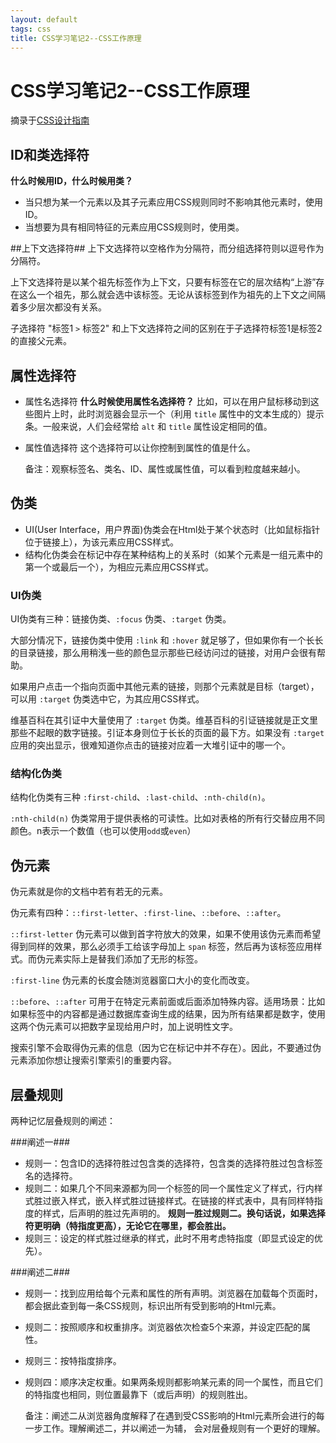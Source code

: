 ```yaml
---
layout: default
tags: css
title: CSS学习笔记2--CSS工作原理
---
```


# CSS学习笔记2--CSS工作原理 #

摘录于[CSS设计指南](http://book.douban.com/subject/23123255/)

## ID和类选择符 ##
**什么时候用ID，什么时候用类？**

* 当只想为某一个元素以及其子元素应用CSS规则同时不影响其他元素时，使用ID。
* 当想要为具有相同特征的元素应用CSS规则时，使用类。

##上下文选择符## 
上下文选择符以空格作为分隔符，而分组选择符则以逗号作为分隔符。

上下文选择符是以某个祖先标签作为上下文，只要有标签在它的层次结构“上游”存在这么一个祖先，那么就会选中该标签。无论从该标签到作为祖先的上下文之间隔着多少层次都没有关系。

子选择符 "标签1 `>` 标签2" 和上下文选择符之间的区别在于子选择符标签1是标签2的直接父元素。

## 属性选择符 ##
* 属性名选择符
	**什么时候使用属性名选择符？**
	比如，可以在用户鼠标移动到这些图片上时，此时浏览器会显示一个（利用 `title` 属性中的文本生成的）提示条。一般来说，人们会经常给 `alt` 和 `title` 属性设定相同的值。

* 属性值选择符
	这个选择符可以让你控制到属性的值是什么。


	备注：观察标签名、类名、ID、属性或属性值，可以看到粒度越来越小。

## 伪类 ##

* UI(User Interface，用户界面)伪类会在Html处于某个状态时（比如鼠标指针位于链接上），为该元素应用CSS样式。
* 结构化伪类会在标记中存在某种结构上的关系时（如某个元素是一组元素中的第一个或最后一个），为相应元素应用CSS样式。

### UI伪类 ###
UI伪类有三种：链接伪类、`:focus` 伪类、`:target` 伪类。

大部分情况下，链接伪类中使用 `:link` 和 `:hover` 就足够了，但如果你有一个长长的目录链接，那么用稍浅一些的颜色显示那些已经访问过的链接，对用户会很有帮助。

如果用户点击一个指向页面中其他元素的链接，则那个元素就是目标（target），可以用 `:target` 伪类选中它，为其应用CSS样式。

维基百科在其引证中大量使用了 `:target` 伪类。维基百科的引证链接就是正文里那些不起眼的数字链接。引证本身则位于长长的页面的最下方。如果没有 `:target` 应用的突出显示，很难知道你点击的链接对应着一大堆引证中的哪一个。

### 结构化伪类 ###
结构化伪类有三种 `:first-child`、`:last-child`、`:nth-child(n)`。

`:nth-child(n)` 伪类常用于提供表格的可读性。比如对表格的所有行交替应用不同颜色。n表示一个数值（也可以使用`odd`或`even`）

## 伪元素 ##
伪元素就是你的文档中若有若无的元素。

伪元素有四种：`::first-letter`、`:first-line`、`::before`、`::after`。

`::first-letter` 伪元素可以做到首字符放大的效果，如果不使用该伪元素而希望得到同样的效果，那么必须手工给该字母加上 `span` 标签，然后再为该标签应用样式。而伪元素实际上是替我们添加了无形的标签。

`:first-line` 伪元素的长度会随浏览器窗口大小的变化而改变。

`::before`、`::after` 可用于在特定元素前面或后面添加特殊内容。适用场景：比如如果标签中的内容都是通过数据库查询生成的结果，因为所有结果都是数字，使用这两个伪元素可以把数字呈现给用户时，加上说明性文字。

搜索引擎不会取得伪元素的信息（因为它在标记中并不存在）。因此，不要通过伪元素添加你想让搜索引擎索引的重要内容。

## 层叠规则 ##

两种记忆层叠规则的阐述：

###阐述一###

* 规则一：包含ID的选择符胜过包含类的选择符，包含类的选择符胜过包含标签名的选择符。
* 规则二：如果几个不同来源都为同一个标签的同一个属性定义了样式，行内样式胜过嵌入样式，嵌入样式胜过链接样式。在链接的样式表中，具有同样特指度的样式，后声明的胜过先声明的。
	**规则一胜过规则二。换句话说，如果选择符更明确（特指度更高），无论它在哪里，都会胜出。**
* 规则三：设定的样式胜过继承的样式，此时不用考虑特指度（即显式设定的优先）。

###阐述二###

* 规则一：找到应用给每个元素和属性的所有声明。浏览器在加载每个页面时，都会据此查到每一条CSS规则，标识出所有受到影响的Html元素。
* 规则二：按照顺序和权重排序。浏览器依次检查5个来源，并设定匹配的属性。
* 规则三：按特指度排序。
* 规则四：顺序决定权重。如果两条规则都影响某元素的同一个属性，而且它们的特指度也相同，则位置最靠下（或后声明）的规则胜出。


	备注：阐述二从浏览器角度解释了在遇到受CSS影响的Html元素所会进行的每一步工作。理解阐述二，并以阐述一为辅，
	会对层叠规则有一个更好的理解。



